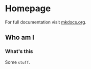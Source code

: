 # Homepage

For full documentation visit [mkdocs.org](https://www.mkdocs.org).

## Who am I

### What's this

Some `stuff`.

